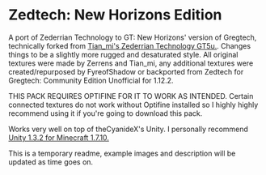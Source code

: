 # Zedtech: New Horizons Edition

A port of Zederrian Technology to GT: New Horizons' version of Gregtech, technically forked from [Tian_mi's Zederrian Technology GT5u.](https://github.com/MCTian-mi/Zederrian-Technology-GT5U). Changes things to be a slightly more rugged and desaturated style. All original textures were made by Zerrens and Tian_mi, any additional textures were created/repurposed by FyreofShadow or backported from Zedtech for Gregtech: Community Edition Unofficial for 1.12.2. 

THIS PACK REQUIRES OPTIFINE FOR IT TO WORK AS INTENDED. Certain connected textures do not work without Optifine installed so I highly highly recommend using it if you're going to download this pack.
 
Works very well on top of theCyanideX's Unity. I personally recommend [Unity 1.3.2 for Minecraft 1.7.10.](https://www.curseforge.com/minecraft/texture-packs/unity/files/2369895)

This is a temporary readme, example images and description will be updated as time goes on.
